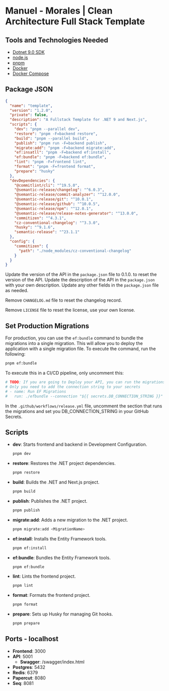 # Manuel - Morales | Clean Architecture Full Stack Template

## Tools and Technologies Needed

- [Dotnet 9.0 SDK](https://dotnet.microsoft.com/download)
- [node.js](https://nodejs.org/en/)
- [pnpm](https://pnpm.io/)
- [Docker](https://www.docker.com/)
- [Docker Compose](https://docs.docker.com/compose/)

## Package JSON

```json
{
  "name": "template",
  "version": "1.2.0",
  "private": false,
  "description": "A Fullstack Template for .NET 9 and Next.js",
  "scripts": {
    "dev": "pnpm --parallel dev",
    "restore": "pnpm -F=backend restore",
    "build": "pnpm --parallel build",
    "publish": "pnpm run -F=backend publish",
    "migrate:add": "pnpm -F=backend migrate:add",
    "ef:insatll": "pnpm -F=backend ef:install",
    "ef:bundle": "pnpm -F=backend ef:bundle",
    "lint": "pnpm -F=frontend lint",
    "format": "pnpm -F=frontend format",
    "prepare": "husky"
  },
  "devDependencies": {
    "@commitlint/cli": "^19.5.0",
    "@semantic-release/changelog": "^6.0.3",
    "@semantic-release/commit-analyzer": "^12.0.0",
    "@semantic-release/git": "^10.0.1",
    "@semantic-release/github": "^10.0.5",
    "@semantic-release/npm": "^12.0.1",
    "@semantic-release/release-notes-generator": "^13.0.0",
    "commitizen": "^4.3.1",
    "cz-conventional-changelog": "^3.3.0",
    "husky": "^9.1.6",
    "semantic-release": "^23.1.1"
  },
  "config": {
    "commitizen": {
      "path": "./node_modules/cz-conventional-changelog"
    }
  }
}
```

Update the version of the API in the `package.json` file to 0.1.0. to reset the
version of the API. Update the description of the API in the `package.json` with
your own description. Update any other fields in the `package.json` file as
needed.

Remove `CHANGELOG.md` file to reset the changelog record.

Remove `LICENSE` file to reset the license, use your own license.

## Set Production Migrations

For production, you can use the `ef:bundle` command to bundle the migrations
into a single migration. This will allow you to deploy the application with a
single migration file. To execute the command, run the following:

```sh
pnpm ef:bundle
```

To execute this in a CI/CD pipeline, only uncomment this:

```yaml
# TODO: If you are going to Deploy your API, you can run the migrations here for your production database
# Only you need to add the connection string to your secrets
# - name: Run EF Migrations
#   run: ./efbundle --connection "${{ secrets.DB_CONNECTION_STRING }}"
```

In the `.github/workflows/release.yml` file, uncomment the section that runs the
migrations and set you DB_CONNECTION_STRING in your GitHub Secrets.

## Scripts

- **dev**: Starts frontend and backend in Development Configuration.

  ```sh
  pnpm dev
  ```

- **restore**: Restores the .NET project dependencies.

  ```sh
  pnpm restore
  ```

- **build**: Builds the .NET and Next.js project.

  ```sh
  pnpm build
  ```

- **publish**: Publishes the .NET project.

  ```sh
  pnpm publish
  ```

- **migrate:add**: Adds a new migration to the .NET project.

  ```sh
  pnpm migrate:add <MigrationName>
  ```

- **ef:install**: Installs the Entity Framework tools.

  ```sh
  pnpm ef:install
  ```

- **ef:bundle**: Bundles the Entity Framework tools.

  ```sh
  pnpm ef:bundle
  ```

- **lint**: Lints the frontend project.

  ```sh
  pnpm lint
  ```

- **format**: Formats the frontend project.

  ```sh
  pnpm format
  ```

- **prepare**: Sets up Husky for managing Git hooks.

  ```sh
  pnpm prepare
  ```

## Ports - localhost

- **Frontend**: 3000
- **API**: 5001
  - **Swagger**: /swagger/index.html
- **Postgres**: 5432
- **Redis**: 6379
- **Papercut**: 8080
- **Seq**: 8081
